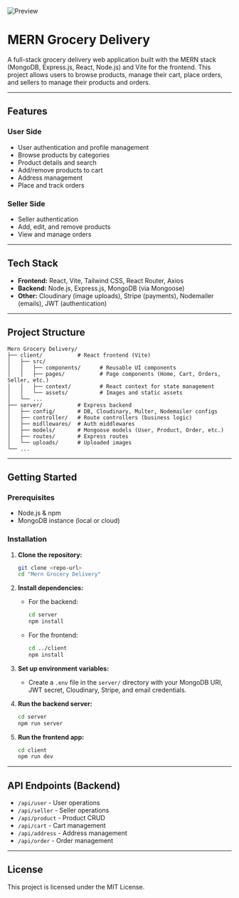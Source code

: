 
![Preview](https://res.cloudinary.com/djfem14lf/image/upload/v1751992945/Screenshot_2025-07-08_094049_sehbai.png)


# MERN Grocery Delivery
A full-stack grocery delivery web application built with the MERN stack (MongoDB, Express.js, React, Node.js) and Vite for the frontend. This project allows users to browse products, manage their cart, place orders, and sellers to manage their products and orders.

---

## Features

### User Side
- User authentication and profile management
- Browse products by categories
- Product details and search
- Add/remove products to cart
- Address management
- Place and track orders

### Seller Side
- Seller authentication
- Add, edit, and remove products
- View and manage orders

---

## Tech Stack
- **Frontend:** React, Vite, Tailwind CSS, React Router, Axios
- **Backend:** Node.js, Express.js, MongoDB (via Mongoose)
- **Other:** Cloudinary (image uploads), Stripe (payments), Nodemailer (emails), JWT (authentication)

---

## Project Structure

```
Mern Grocery Delivery/
├── client/           # React frontend (Vite)
│   ├── src/
│   │   ├── components/      # Reusable UI components
│   │   ├── pages/           # Page components (Home, Cart, Orders, Seller, etc.)
│   │   ├── context/         # React context for state management
│   │   └── assets/          # Images and static assets
│   └── ...
├── server/           # Express backend
│   ├── config/       # DB, Cloudinary, Multer, Nodemailer configs
│   ├── controller/   # Route controllers (business logic)
│   ├── midllewares/  # Auth middlewares
│   ├── models/       # Mongoose models (User, Product, Order, etc.)
│   ├── routes/       # Express routes
│   └── uploads/      # Uploaded images
└── ...
```

---

## Getting Started

### Prerequisites
- Node.js & npm
- MongoDB instance (local or cloud)

### Installation

1. **Clone the repository:**
   ```sh
   git clone <repo-url>
   cd "Mern Grocery Delivery"
   ```

2. **Install dependencies:**
   - For the backend:
     ```sh
     cd server
     npm install
     ```
   - For the frontend:
     ```sh
     cd ../client
     npm install
     ```

3. **Set up environment variables:**
   - Create a `.env` file in the `server/` directory with your MongoDB URI, JWT secret, Cloudinary, Stripe, and email credentials.

4. **Run the backend server:**
   ```sh
   cd server
   npm run server
   ```

5. **Run the frontend app:**
   ```sh
   cd client
   npm run dev
   ```

---

## API Endpoints (Backend)
- `/api/user` - User operations
- `/api/seller` - Seller operations
- `/api/product` - Product CRUD
- `/api/cart` - Cart management
- `/api/address` - Address management
- `/api/order` - Order management

---

## License
This project is licensed under the MIT License.
